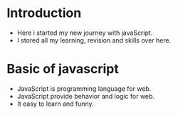 # Introduction 
- Here i started my new journey with javaScript.
- I stored all my learning, revision and skills over here.

#  Basic of javascript
- JavaScript is programming language for web.
- JavaScript provide behavior and logic for web.
- It easy to learn and funny.

